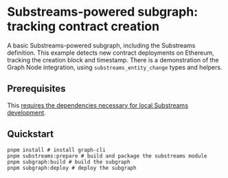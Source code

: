 # Substreams-powered subgraph: tracking contract creation

A basic Substreams-powered subgraph, including the Substreams definition. This example detects new
contract deployments on Ethereum, tracking the creation block and timestamp. There is a
demonstration of the Graph Node integration, using `substreams_entity_change` types and helpers.

## Prerequisites

This
[requires the dependencies necessary for local Substreams development](https://substreams.streamingfast.io/developers-guide/installation-requirements).

## Quickstart

```
pnpm install # install graph-cli
pnpm substreams:prepare # build and package the substreams module
pnpm subgraph:build # build the subgraph
pnpm subgraph:deploy # deploy the subgraph
```
